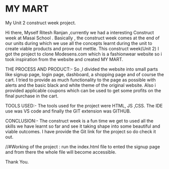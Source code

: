 # MY MART
My Unit 2 construct week project.

Hi there, Myself Ritesh Ranjan ,currently we had a interesting Construct week at Masai School .
Basically , the construct week comes at the end of our units during which we use all the concepts learnt during the unit to create viable products and prove out mettle.
This construct week(Unit 2) I got the project to clone Modesens.com which is a fashionwear website so i took inspiration from the website and created MY MART.


THE PROCESS AND PRODUCT:-
So ,I divided the website into small parts like signup page, login page, dashboard, a shopping page and of course the cart. I tried to provide as much functionality to the page as
possible with alerts and the basic black and white theme of the original website. Also i provided applicable coupons which can be used to get some profits on the final purchase in
the cart.


TOOLS USED:-
The tools used for the project were HTML, JS ,CSS.
The IDE use was VS code and finally the GIT extension was GITHUB.


CONCLUSION:-
The construct week is a fun time we get to used all the skills we have learnt so far and see it taking shape into some beautiful and viable outcomes.
I have provide the Git link for the project so do check it out.

//#Working of the project :
 run the index.html file to ented the signup page and from there the whole file will become accessible.

Thank You.


